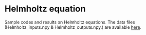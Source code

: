 # Helmholtz equation

Sample codes and results on Helmholtz equations. The data files (Helmholtz_inputs.npy & Helmholtz_outputs.npy.) are available [here](https://data.caltech.edu/records/fp3ds-kej20). 
